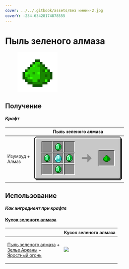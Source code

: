 ```yaml
---
cover: ../../.gitbook/assets/Без имени-2.jpg
coverY: -234.63428174878555
---
```


# Пыль зеленого алмаза

<figure><img src="../../.gitbook/assets/low_128.png" alt=""><figcaption></figcaption></figure>

## Получение

#### _Крафт_

| ㅤ                         |  Пыль зеленого алмаза              |
| ------------------------- | ---------------------------------- |
| <p>Изумруд +<br>Алмаз</p> | ![](../../.gitbook/assets/low.png) |

## Использование

#### _Как ингредиент при крафте_

#### [Кусок зеленого алмаза](green_diamond_chunk.md)

| ㅤ                                                                                                                                                     |  Кусок зеленого алмаза                               |
| ----------------------------------------------------------------------------------------------------------------------------------------------------- | ---------------------------------------------------- |
| <p><a href="low.md">Пыль зеленого алмаза</a> +<br><a href="weak_arcana_potion.md">Зелье Арканы</a> +<br><a href="fury_fire.md">Яростный огонь</a></p> | ![](../../.gitbook/assets/green\_diamond\_chunk.png) |


